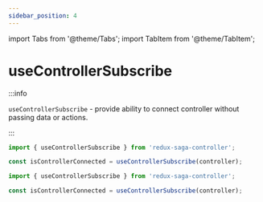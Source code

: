 ```yaml
---
sidebar_position: 4
---
```


import Tabs from '@theme/Tabs';
import TabItem from '@theme/TabItem';

# useControllerSubscribe

:::info

`useControllerSubscribe` - provide ability to connect controller without passing data or actions.

::: 

<Tabs defaultValue="ts">

<TabItem value="ts" label="Type Script">

```jsx
import { useControllerSubscribe } from 'redux-saga-controller';

const isControllerConnected = useControllerSubscribe(controller);
```

</TabItem>
<TabItem value="js" label="Java Script">

```jsx
import { useControllerSubscribe } from 'redux-saga-controller';

const isControllerConnected = useControllerSubscribe(controller);
```

</TabItem>
</Tabs>


